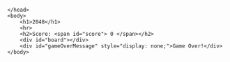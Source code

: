 <html>
    <head>
        <meta charset="UTF-8">
        <meta name="viewport" content="width=device-width, initial-scale: 1.0">
        <title>2048</title>
        <link rel="stylesheet" href="2048.css">
        <script src="2048.js"></script>

    </head>
    <body>
        <h1>2048</h1>
        <hr>
        <h2>Score: <span id="score"> 0 </span></h2>
        <div id="board"></div>
        <div id="gameOverMessage" style="display: none;">Game Over!</div>
    </body>
</html>
 
